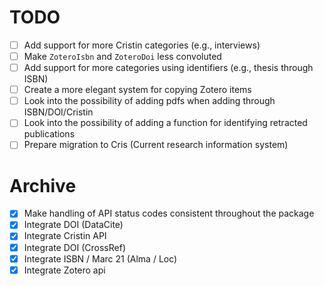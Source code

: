 # TODO
- [ ] Add support for more Cristin categories (e.g., interviews)
- [ ] Make `ZoteroIsbn` and `ZoteroDoi` less convoluted 
- [ ] Add support for more categories using identifiers (e.g., thesis through ISBN)
- [ ] Create a more elegant system for copying Zotero items
- [ ] Look into the possibility of adding pdfs when adding through ISBN/DOI/Cristin
- [ ] Look into the possibility of adding a function for identifying retracted publications
- [ ] Prepare migration to Cris (Current research information system)

# Archive
- [x] Make handling of API status codes consistent throughout the package
- [x] Integrate DOI (DataCite)
- [x] Integrate Cristin API
- [x] Integrate DOI (CrossRef)
- [x] Integrate ISBN / Marc 21 (Alma / Loc)
- [x] Integrate Zotero api
